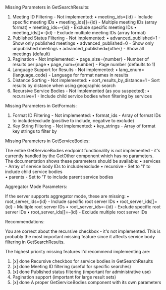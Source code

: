 Missing Parameters in GetSearchResults:

1. Meeting ID Filtering - Not implemented:
•  meeting_ids={id} - Include specific meeting IDs
•  meeting_ids[]={id} - Multiple meeting IDs (array format)
•  meeting_ids=-{id} - Exclude specific meeting IDs
•  meeting_ids[]=-{id} - Exclude multiple meeting IDs (array format)
2. Published Status Filtering - Not implemented:
•  advanced_published=1 - Show only published meetings
•  advanced_published=0 - Show only unpublished meetings
•  advanced_published={other} - Show all meetings (default)
3. Pagination - Not implemented:
•  page_size={number} - Number of results per page
•  page_num={number} - Page number (defaults to 1)
4. Language Support for Results - Not implemented:
•  lang_enum={language_code} - Language for format names in results
5. Distance Sorting - Not implemented:
•  sort_results_by_distance=1 - Sort results by distance when using geographic search
6. Recursive Service Bodies - Not implemented (as you suspected):
•  recursive=1 - Include child service bodies when filtering by services

Missing Parameters in GetFormats:

1. Format ID Filtering - Not implemented:
•  format_ids - Array of format IDs to include/exclude (positive to include, negative to exclude)
2. Key String Filtering - Not implemented:
•  key_strings - Array of format key strings to filter by

Missing Parameters in GetServiceBodies:

The entire GetServiceBodies endpoint functionality is not implemented - it's currently handled by the GetOther component which has no parameters. The documentation shows these parameters should be available:
•  services - Array of service body IDs to include/exclude
•  recursive - Set to '1' to include child service bodies  
•  parents - Set to '1' to include parent service bodies

Aggregator Mode Parameters:

If the server supports aggregator mode, these are missing:
•  root_server_ids={id} - Include specific root server IDs
•  root_server_ids[]={id} - Multiple root server IDs
•  root_server_ids=-{id} - Exclude specific root server IDs
•  root_server_ids[]=-{id} - Exclude multiple root server IDs

Recommendations:

You are correct about the recursive checkbox - it's not implemented. This is probably the most important missing feature since it affects service body filtering in GetSearchResults.

The highest priority missing features I'd recommend implementing are:

1. [x] done Recursive checkbox for service bodies in GetSearchResults
2. [x] done Meeting ID filtering (useful for specific searches)
3. [x] done Published status filtering (important for administrative use)
4. Pagination support (important for large result sets)
5. [x] done A proper GetServiceBodies component with its own parameters

